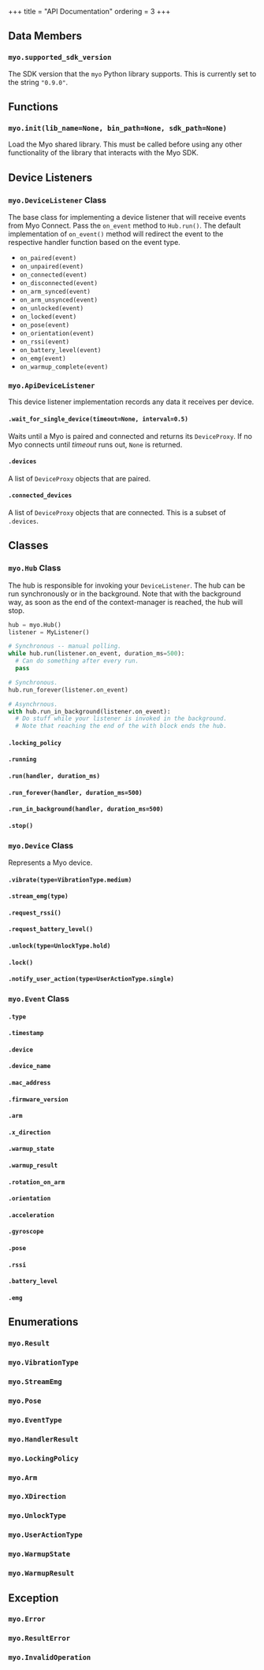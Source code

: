 +++
title = "API Documentation"
ordering = 3
+++

## Data Members

### `myo.supported_sdk_version`

The SDK version that the `myo` Python library supports. This is currently set
to the string `"0.9.0"`.

## Functions

### `myo.init(lib_name=None, bin_path=None, sdk_path=None)`

Load the Myo shared library. This must be called before using any other
functionality of the library that interacts with the Myo SDK.

## Device Listeners

### `myo.DeviceListener` Class

The base class for implementing a device listener that will receive events
from Myo Connect. Pass the `on_event` method to `Hub.run()`. The default
implementation of `on_event()` method will redirect the event to the
respective handler function based on the event type.

* `on_paired(event)`
* `on_unpaired(event)`
* `on_connected(event)`
* `on_disconnected(event)`
* `on_arm_synced(event)`
* `on_arm_unsynced(event)`
* `on_unlocked(event)`
* `on_locked(event)`
* `on_pose(event)`
* `on_orientation(event)`
* `on_rssi(event)`
* `on_battery_level(event)`
* `on_emg(event)`
* `on_warmup_complete(event)`

### `myo.ApiDeviceListener`

This device listener implementation records any data it receives per device.

#### `.wait_for_single_device(timeout=None, interval=0.5)`

Waits until a Myo is paired and connected and returns its `DeviceProxy`.
If no Myo connects until *timeout* runs out, `None` is returned.

#### `.devices`

A list of `DeviceProxy` objects that are paired.

#### `.connected_devices`

A list of `DeviceProxy` objects that are connected. This is a subset of
`.devices`.

## Classes

### `myo.Hub` Class

The hub is responsible for invoking your `DeviceListener`. The hub can be
run synchronously or in the background. Note that with the background way,
as soon as the end of the context-manager is reached, the hub will stop.

```python
hub = myo.Hub()
listener = MyListener()

# Synchronous -- manual polling.
while hub.run(listener.on_event, duration_ms=500):
  # Can do something after every run.
  pass

# Synchronous.
hub.run_forever(listener.on_event)

# Asynchrnous.
with hub.run_in_background(listener.on_event):
  # Do stuff while your listener is invoked in the background.
  # Note that reaching the end of the with block ends the hub.
```

#### `.locking_policy`

#### `.running`

#### `.run(handler, duration_ms)`

#### `.run_forever(handler, duration_ms=500)`

#### `.run_in_background(handler, duration_ms=500)`

#### `.stop()`

### `myo.Device` Class

Represents a Myo device.

#### `.vibrate(type=VibrationType.medium)`

#### `.stream_emg(type)`

#### `.request_rssi()`

#### `.request_battery_level()`

#### `.unlock(type=UnlockType.hold)`

#### `.lock()`

#### `.notify_user_action(type=UserActionType.single)`

### `myo.Event` Class

#### `.type`

#### `.timestamp`

#### `.device`

#### `.device_name`

#### `.mac_address`

#### `.firmware_version`

#### `.arm`

#### `.x_direction`

#### `.warmup_state`

#### `.warmup_result`

#### `.rotation_on_arm`

#### `.orientation`

#### `.acceleration`

#### `.gyroscope`

#### `.pose`

#### `.rssi`

#### `.battery_level`

#### `.emg`

## Enumerations

### `myo.Result`

### `myo.VibrationType`

### `myo.StreamEmg`

### `myo.Pose`

### `myo.EventType`

### `myo.HandlerResult`

### `myo.LockingPolicy`

### `myo.Arm`

### `myo.XDirection`

### `myo.UnlockType`

### `myo.UserActionType`

### `myo.WarmupState`

### `myo.WarmupResult`

## Exception

### `myo.Error`

### `myo.ResultError`

### `myo.InvalidOperation`
